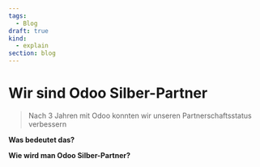 ```yaml
---
tags:
  - Blog
draft: true
kind:
  - explain
section: blog
---
```

# Wir sind Odoo Silber-Partner

> Nach 3 Jahren mit Odoo konnten wir unseren Partnerschaftsstatus verbessern


**Was bedeutet das?**

**Wie wird man Odoo Silber-Partner?**
